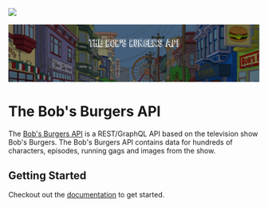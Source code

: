 ![](https://img.shields.io/badge/Coverage-98%25-83A603.svg?prefix=$coverage$)

![Banner Image](./public/images/readme-banner.jpg?raw=true 'Title')

# The Bob's Burgers API

The [Bob's Burgers API](https://bobsburgers-api.herokuapp.com/) is a REST/GraphQL API based on the television show Bob's Burgers. The Bob's Burgers API contains data for hundreds of characters, episodes, running gags and images from the show.

## Getting Started

Checkout out the [documentation](http://bobs-burgers-api-ui.herokuapp.com/) to get started.
